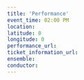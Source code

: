 ```yaml
---
title: 'Performance'
event_time: 02:00 PM
location:
latitude: 0
longitude: 0
performance_url:
ticket_information_url:
ensemble:
conductor:
---
```

